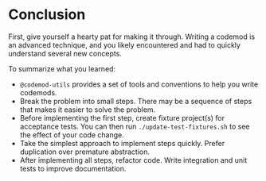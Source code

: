 # Conclusion

First, give yourself a hearty pat for making it through. Writing a codemod is an advanced technique, and you likely encountered and had to quickly understand several new concepts.

To summarize what you learned:

- `@codemod-utils` provides a set of tools and conventions to help you write codemods.
- Break the problem into small steps. There may be a sequence of steps that makes it easier to solve the problem.
- Before implementing the first step, create fixture project(s) for acceptance tests. You can then run `./update-test-fixtures.sh` to see the effect of your code change.
- Take the simplest approach to implement steps quickly. Prefer duplication over premature abstraction.
- After implementing all steps, refactor code. Write integration and unit tests to improve documentation.
